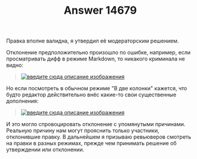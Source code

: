 ﻿---
title: "Answer 14679"
se.owner.user_id: 176217
se.owner.display_name: "αλεχολυτ"
se.owner.link: "https://ru.meta.stackoverflow.com/users/176217/%ce%b1%ce%bb%ce%b5%cf%87%ce%bf%ce%bb%cf%85%cf%84"
se.answer_id: 14679
se.question_id: 14678
se.post_type: answer
se.is_accepted: True
---
<p>Правка вполне валидна, я утвердил её модераторским решением.</p>
<p>Отклонение предположительно произошло по ошибке, например, если просматривать дифф в режиме Markdown, то никакого криминала не видно:</p>
<blockquote>
<p><a href="https://i.sstatic.net/vD3LDbo7.png" rel="nofollow noreferrer"><img src="https://i.sstatic.net/vD3LDbo7.png" alt="введите сюда описание изображения" /></a></p>
</blockquote>
<p>Но если посмотреть в обычном режиме &quot;В две колонки&quot; кажется, что будто редактор действительно внёс какие-то свои существенные дополнения:</p>
<blockquote>
<p><a href="https://i.sstatic.net/JmOvNg2C.png" rel="nofollow noreferrer"><img src="https://i.sstatic.net/JmOvNg2C.png" alt="введите сюда описание изображения" /></a></p>
</blockquote>
<p>И это могло спровоцировать отклонение с упомянутыми причинами. Реальную причину нам могут прояснить только участники, отклонившие правку. В дальнейшем я призываю ревьюверов смотреть на правки в разных режимах, прежде чем принимать решение об утверждении или отклонении.</p>
